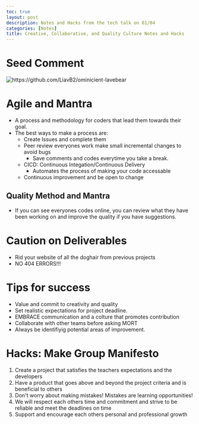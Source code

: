 ```yaml
---
toc: true
layout: post
description: Notes and Hacks from the tech talk on 01/04
categories: [Notes]
title: Creative, Collaborative, and Quality Culture Notes and Hacks
---
```


# Seed Comment

![]({{site.baseurl}}/images/seedcomment.png "https://github.com/LiavB2/ominicient-lavebear") 

# Agile and Mantra
- A process and methodology for coders that lead them towards their goal.
- The best ways to make a process are:
    - Create Issues and complete them
    - Peer review everyones work
    make small incremental changes to avoid bugs
        - Save comments and codes everytime you take a break.
    - CICD: Continuous Integation/Continuous Delivery
        - Automates the process of making your code accessable 
    - Continuous improvement and be open to change

## Quality Method and Mantra
- If you can see everyones codes online, you can review what they have been working on and improve the quality if you have suggestions.

# Caution on Deliverables
- Rid your website of all the doghair from previous projects
- NO 404 ERRORS!!!

# Tips for success
- Value and commit to creativity and quality
- Set realistic expectations for project deadline.
- EMBRACE communication and a colture that promotes contribution
- Collaborate with other teams before asking MORT
- Always be identifiyig potential areas of improvement.

# Hacks: Make Group Manifesto

1. Create a project that satisfies the teachers expectations and the developers
2. Have a product that goes above and beyond the project criteria and is beneficial to others
3. Don't worry about making mistakes! Mistakes are learning opportunities!
4. We will respect each others time and commitment and strive to be reliable and meet the deadlines on time
5. Support and encourage each others personal and professional growth